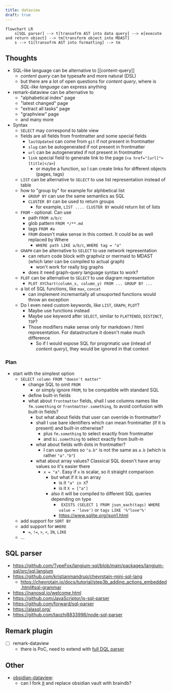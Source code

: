 ```yaml
---
title: dataview
draft: true
---
```


```mermaid
flowchart LR
    s[SQL parser] --> t[transofrm AST into data query] --> e[execute and return object] --> tm[transform object into MDAST]
    s --> t1[transofrm AST into formatting] --> tm
```

## Thoughts

- SQL-like language can be alternative to [[content-query]]
  - _content query_ can be typesafe and more natural (DSL)
  - but there are a lot of open questions for _content query_, where is _SQL-like language_ can express anything
- remark-dataview can be alternative to
  - "alphabetical index" page
  - "latest changed" page
  - "extract all tasks" page
  - "graphview" page
  - and many more
- Syntax
  - `SELECT` may correspond to table view
  - fields are all fields from frontmatter and some special fields
    - `lastUpdated` can come from `git` if not present in frontmatter
    - `slug` can be autogenerated if not present in frontmatter
    - `url` can be autogenerated if not present in frontmatter
    - `link` special field to generate link to the page (`<a href="[url]">[title]</a>`)
      - or maybe a function, so I can create links for different objects (pages, tags)
  - `LIST` can be alternative to `SELECT` to use list representation instead of table
  - how to "group by" for example for alphbetical list
    - `GROUP BY` can use the same semantics as SQL
    - `CLUSTER BY` can be used to return groups
      - for example, `LIST .... CLUSTER BY` would return list of lists
  - `FROM` - optional. Can use
    - path `FROM a/b/c`
    - glob pattern `FROM */**.md`
    - tags `FROM #a`
    - `FROM` doesn't make sense in this context. It could be as well replaced by Where
      - `WHERE path LIKE a/b/c`, `WHERE tag = "a"`
  - `GRAPH` can be alternative to `SELECT` to use network representation
    - can return code block with graphviz or mermaid to MDAST (which later can be compiled to actual graph)
      - won't work for really big graphs
    - does it need graph-query language syntax to work?
  - `PLOT` can be alternative to `SELECT` to use diagram representation
    - `PLOT XYChart(column_x, column_y) FROM ... GROUP BY ...`
  - a lot of SQL functions, like `max`, `concat`
    - can implement incremantally all unsuported functions would throw an exception
  - Do I even need custom keywords, like `LIST`, `GRAPH`, `PLOT`?
    - Maybe use functions instead
    - Maybe use keyword after `SELECT`, similar to `FLATTENED`, `DISTINCT`, `TOP`?
    - Those modifiers make sense only for markdown / html representation. For datastructure it doesn't make much difference
      - So if I would expose SQL for progrmatic use (intead of _content query_), they would be ignored in that context

### Plan

- start with the simplest option
  - `SELECT column FROM "doesn't matter"`
    - change SQL to omit `FROM`
      - or simply ignore `FROM`, to be compatible with standard SQL
    - define built-in fields
    - what about `frontmatter` fields, shall I use columns names like `fm.something` or `frontmatter.something`, to avoid confusion with built-in fields?
      - but what about fields that user can override in frontmatter?
      - shall I use bare identifiers which can mean frontmatter (if it is present) and built-in otherwise?
        - plus `fm.something` to select exactly from frontmatter
        - and `bi.something` to select exactly from built-in
      - what about fields with dots in frontmatter?
        - I can use quotes so `"a.b"` is not the same as `a.b` (which is rather `"a"."b"`)
      - what about array values? Classical SQL doesn't have array values so it's easier there
        - `x = "a"`. Easy if `x` is scalar, so it straight comparison
          - but what if it is an array
            - is it `"a" in X`?
            - is it `X = ["a"]`
          - also it will be compiled to different SQL queries depending on type
            - ` EXISTS (SELECT 1 FROM json_each(tags) WHERE value = 'love')` or `tags LIKE '%"love"%'`
            - https://www.sqlite.org/json1.html
  - add support for `SORT BY`
  - add support for `WHERE`
    - `=`, `!=`, `>`, `<`, `IN`, `LIKE`
  - ...

## SQL parser

- https://github.com/TypeFox/langium-sql/blob/main/packages/langium-sql/src/sql.langium
- https://github.com/kristianmandrup/chevrotain-mini-sql-lang
  - https://chevrotain.io/docs/tutorial/step3b_adding_actions_embedded.html#sql-grammar
- https://nanosql.io/welcome.html
- https://github.com/JavaScriptor/js-sql-parser
- https://github.com/forward/sql-parser
- https://alasql.org/
- https://github.com/taozhi8833998/node-sql-parser

## Remark plugin

- [ ] remark-dataview
  - there is PoC, need to extend with [full DQL parser](https://github.com/blacksmithgu/obsidian-dataview/blob/master/src/query/parse.ts)

## Other

- [obsidian-dataview](https://github.com/blacksmithgu/obsidian-dataview):
  - can I fork [it](https://github.com/blacksmithgu/obsidian-dataview/blob/master/src/index.ts) and replace obsidian vault with braindb?
